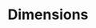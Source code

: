 ---
bigquery: https://console.cloud.google.com/bigquery?p=covid-19-dimensions-ai&page=table&d=data&t=publications
contributors: Digital Science, https://www.digital-science.com/
cost: Free for personal, non-commercial use.
description: Dimensions contains more than 100 million publications, ranging from
  articles published in scholarly journals, books and book chapters, to preprints
  and conference proceedings. All publications are contextualized with linked data
  sets, funding, publications, patents, clinical trials, and policy documents. You
  can also view associated categories, funders, institutions, and researcher profiles.
documentation: https://docs.dimensions.ai/bigquery/index.html
last_edit: Mon, 04 Apr 2022 19:04:00 GMT
location: https://www.dimensions.ai/products/free/
maintained_by: Digital Science, https://www.digital-science.com/
schema_fields: '[''cpc'', ''granted_year'', ''research_org_country_names'', ''pmcid'',
  ''priority_date'', ''year'', ''funding_amount'', ''funder_countries'', ''end_year'',
  ''funder_org_acronyms'', ''family_count'', ''issue'', ''journal'', ''license'',
  ''resulting_publication_doi'', ''ipcr'', ''subtitles'', ''arxiv_id'', ''research_org_state_codes'',
  ''publication_year'', ''investigators'', ''research_org_state_names'', ''date_online'',
  ''legal_status'', ''legal_events'', ''date'', ''family_members_ids'', ''funder_org_cities'',
  ''category_icrp_ct'', ''book_series_title'', ''mesh_headings'', ''grant_number'',
  ''filing_date'', ''linkout'', ''description'', ''organisation_details'', ''funding_gbp'',
  ''original_assignee_countries'', ''research_org_countries'', ''isbn'', ''repository_name'',
  ''date_print'', ''funding_aud'', ''source_id'', ''gender'', ''resulting_publication_ids'',
  ''expiration_date'', ''category_uoa'', ''publication_date'', ''expiration_year'',
  ''publication_ids'', ''funder_orgs'', ''repository_url'', ''filing_status'', ''proceedings_title'',
  ''start_date'', ''start_year'', ''id'', ''category_icrp_cso'', ''family_id'', ''brief_title'',
  ''foa_number'', ''active_years'', ''category_bra'', ''categories'', ''labels'',
  ''inventor_names'', ''status'', ''name'', ''funding_details'', ''category_rcdc'',
  ''associated_publication_doi'', ''metrics'', ''registry'', ''address'', ''created_date'',
  ''conference'', ''category_hrcs_hc'', ''funding_cny'', ''category_for'', ''title'',
  ''abstract'', ''email_address'', ''citation_string'', ''pmid'', ''clinical_trial_ids'',
  ''language'', ''funding_nzd'', ''associated_publication_pmid'', ''conditions'',
  ''acknowledgements'', ''authors'', ''parent_id'', ''granted_date'', ''priority_year'',
  ''eisbn'', ''publisher'', ''links'', ''open_access_categories'', ''established'',
  ''wikipedia_url'', ''date_normal'', ''category_hra'', ''associated_publication_arxiv_id'',
  ''types'', ''patent_ids'', ''citations'', ''assignee_countries'', ''original_title'',
  ''funding_cad'', ''funder_org'', ''funder_org_state_codes'', ''volume'', ''journal_lists'',
  ''research_org_city_names'', ''mesh_terms'', ''interventions'', ''supporting_grant_ids'',
  ''acronym'', ''date_imported_gbq'', ''funding_jpy'', ''phase'', ''concepts'', ''associated_grant_ids'',
  ''current_assignee_countries'', ''reference_ids'', ''research_org_cities'', ''assignee_orgs'',
  ''citations_count'', ''kind'', ''category_hrcs_rac'', ''current_assignee'', ''cited_by_ids'',
  ''funding_chf'', ''research_orgs'', ''associated_publication_id'', ''date_modified'',
  ''external_ids'', ''application_number'', ''relationships'', ''pages'', ''doi'',
  ''funding_currency'', ''editors'', ''original_assignee_orgs'', ''researcher_ids'',
  ''repository_id'', ''current_assignee_orgs'', ''funding_usd'', ''end_date'', ''funder_org_countries'',
  ''funding_eur'', ''jurisdiction'', ''aliases'', ''original_assignee'', ''original_abstract'',
  ''category_sdg'', ''book_title'', ''acronyms'', ''date_inserted'', ''filing_year'',
  ''embargo_date'', ''open_access_categories_v2'', ''type'', ''altmetrics'']'
shortname: dimensions
tags:
- scholarly literature
- patents
- funding
- clinical trials
- academic profiles
terms_of_use: 'Use of both the Dimensions COVID-19 dataset and full Dimensions dataset
  are subject to the Dimensions Terms of use: https://www.dimensions.ai/policies-terms-legal '
title: Dimensions
uuid: dcff88bd-fe6b-4fdb-8159-809bf9d7bc1c
---